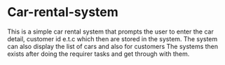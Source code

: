 # Car-rental-system
This is a simple car rental system that prompts the user to enter the car detail, customer id e.t.c which then are stored in the system.
The system can also display the list of cars and also for customers  The systems then exists after doing the requirer tasks and get through with them.
